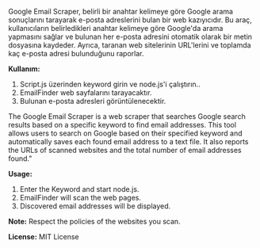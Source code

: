 Google Email Scraper, belirli bir anahtar kelimeye göre Google arama sonuçlarını tarayarak e-posta adreslerini bulan bir web kazıyıcıdır. Bu araç, kullanıcıların belirledikleri anahtar kelimeye göre Google'da arama yapmasını sağlar ve bulunan her e-posta adresini otomatik olarak bir metin dosyasına kaydeder. Ayrıca, taranan web sitelerinin URL'lerini ve toplamda kaç e-posta adresi bulunduğunu raporlar.

**Kullanım:**
1. Script.js üzerinden keyword girin ve node.js'i çalıştırın..
2. EmailFinder web sayfalarını tarayacaktır.
3. Bulunan e-posta adresleri görüntülenecektir.


The Google Email Scraper is a web scraper that searches Google search results based on a specific keyword to find email addresses. This tool allows users to search on Google based on their specified keyword and automatically saves each found email address to a text file. It also reports the URLs of scanned websites and the total number of email addresses found."

**Usage:**
1. Enter the Keyword and start node.js.
2. EmailFinder will scan the web pages.
3. Discovered email addresses will be displayed.

**Note:** Respect the policies of the websites you scan.

**License:** MIT License




